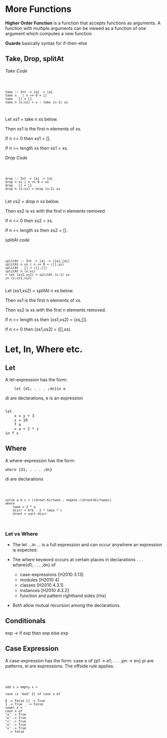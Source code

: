# More Functions
**Higher Order Function** is a function that accepts functions as arguments.
A function with multiple arguments can be viewed as a function of one argument which computes a new function

**Guards**
basically syntax for if-then-else


## Take, Drop, splitAt
*Take Code*

<code>

    take :: Int -> [a] -> [a]
    take n _ | n <= 0 = []
    take _ [] = []
    take n (x:xs) = x : take (n-1) xs
</code>

Let xs1 = take n xs below.

Then xs1 is the first n elements of xs.

If n <= 0 then xs1 = [].

If n >= length xs then xs1 = xs.

*Drop Code*

<code>

    drop :: Int -> [a] -> [a]
    drop n xs | n <= 0 = xs
    drop _ [] = []
    drop n (x:xs) = drop (n-1) xs
</code>
Let xs2 = drop n xs below.

Then xs2 is xs with the first n elements removed.

If n <= 0 then xs2 = xs.

If n >= length xs then xs2 = [].

*splitAt code*

<code>

    splitAt :: Int -> [a] -> ([a],[a])
    splitAt n xs | n <= 0 = ([],xs)
    splitAt _ [] = ([],[])
    splitAt n (x:xs)
    = let (xs1,xs2) = splitAt (n-1) xs
    in (x:xs1,xs2)
</code>
Let (xs1,xs2) = splitAt n xs below.

Then xs1 is the first n elements of xs.

Then xs2 is xs with the first n elements removed.

If n >= length xs then (xs1,xs2) = (xs,[]).

If n <= 0 then (xs1,xs2) = ([],xs).


# Let, In, Where etc.

## Let 
A let-expression has the form:

        let {d1; . . . ;dn}in e
di are declarations, e is an expression

<code>
let
    x = y + 3
    z = 10
    f a
    = a + 2 * z
in f x
</code>

## Where
A where-expression has the form:

    where {d1; . . . ;dn}
di are declarations

<code>

    solve a b c = ((droot-b)/twoa , negate ((droot+b)/twoa))
    where
        twoa = 2 * a
        discr = b*b - 2 * twoa * c
        droot = sqrt discr

</code>

### Let vs Where 
* The let ...in ... is a full expression and can occur
anywhere an expression is expected.
* The where keyword occurs at certain places in declarations
        . . . where{d1; . . . ;dn}
    of
    * case-expressions [H2010 3.13]
    * modules [H2010 4]
    * classes [H2010 4.3.1]
    * instances [H2010 4.3.2]
    * function and pattern righthand sides (rhs)     
  
* Both allow mutual recursion among the declarations.

## Conditionals
exp → if exp then exp else exp

## Case Expression

A case-expression has the form:
        case e of {p1 -> e1; . . . ;pn -> en}
pi are patterns, ei are expressions.
The offside rule applies.

<code>

    odd x = empty x =

    case (x ‘mod‘ 2) of case x of

    0 -> False [] -> True
    1 -> True _ -> False
    vowel x =
    case x of
    ’a’ -> True
    ’e’ -> True
    ’i’ -> True
    ’o’ -> True
    ’u’ -> True
    _ -> False
</code>